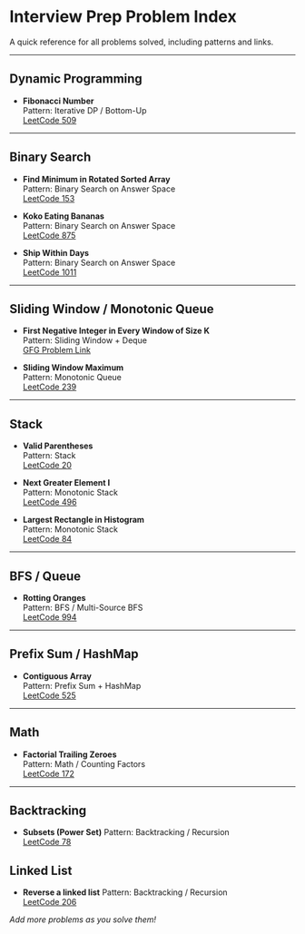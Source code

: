 # Interview Prep Problem Index

A quick reference for all problems solved, including patterns and links.

---

## Dynamic Programming

- **Fibonacci Number**  
  Pattern: Iterative DP / Bottom-Up  
  [LeetCode 509](https://leetcode.com/problems/fibonacci-number/)

---

## Binary Search

- **Find Minimum in Rotated Sorted Array**  
  Pattern: Binary Search on Answer Space  
  [LeetCode 153](https://leetcode.com/problems/find-minimum-in-rotated-sorted-array/)

- **Koko Eating Bananas**  
  Pattern: Binary Search on Answer Space  
  [LeetCode 875](https://leetcode.com/problems/koko-eating-bananas/)

- **Ship Within Days**  
  Pattern: Binary Search on Answer Space  
  [LeetCode 1011](https://leetcode.com/problems/capacity-to-ship-packages-within-d-days/)

---

## Sliding Window / Monotonic Queue

- **First Negative Integer in Every Window of Size K**  
  Pattern: Sliding Window + Deque  
  [GFG Problem Link](https://practice.geeksforgeeks.org/problems/first-negative-integer-in-every-window-of-size-k/0)

- **Sliding Window Maximum**  
  Pattern: Monotonic Queue  
  [LeetCode 239](https://leetcode.com/problems/sliding-window-maximum/)

---

## Stack

- **Valid Parentheses**  
  Pattern: Stack  
  [LeetCode 20](https://leetcode.com/problems/valid-parentheses/)

- **Next Greater Element I**  
  Pattern: Monotonic Stack  
  [LeetCode 496](https://leetcode.com/problems/next-greater-element-i/)

- **Largest Rectangle in Histogram**  
  Pattern: Monotonic Stack  
  [LeetCode 84](https://leetcode.com/problems/largest-rectangle-in-histogram/)

---

## BFS / Queue

- **Rotting Oranges**  
  Pattern: BFS / Multi-Source BFS  
  [LeetCode 994](https://leetcode.com/problems/rotting-oranges/)

---

## Prefix Sum / HashMap

- **Contiguous Array**  
  Pattern: Prefix Sum + HashMap  
  [LeetCode 525](https://leetcode.com/problems/contiguous-array/)

---

## Math

- **Factorial Trailing Zeroes**  
  Pattern: Math / Counting Factors  
  [LeetCode 172](https://leetcode.com/problems/factorial-trailing-zeroes/)

---

## Backtracking

- **Subsets (Power Set)**
  Pattern: Backtracking / Recursion  
  [LeetCode 78](https://leetcode.com/problems/subsets/)

## Linked List

- **Reverse a linked list**
  Pattern: Backtracking / Recursion  
  [LeetCode 206](https://leetcode.com/problems/reverse-linked-list/)

_Add more problems as you solve them!_